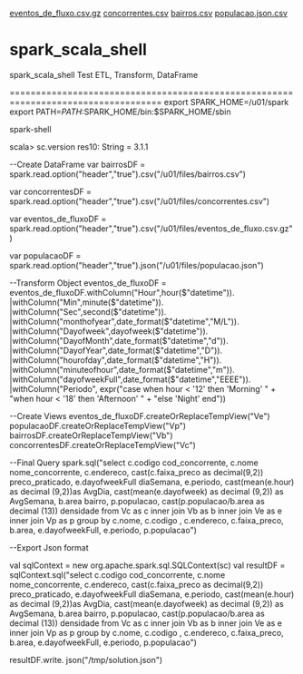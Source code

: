 [eventos_de_fluxo.csv.gz](https://github.com/startxbra/spark_scala_shell/files/7150806/eventos_de_fluxo.csv.gz)
[concorrentes.csv](https://github.com/startxbra/spark_scala_shell/files/7150808/concorrentes.csv)
[bairros.csv](https://github.com/startxbra/spark_scala_shell/files/7150809/bairros.csv)
[populacao.json.csv](https://github.com/startxbra/spark_scala_shell/files/7150822/populacao.json.csv)
# spark_scala_shell
spark_scala_shell Test ETL, Transform, DataFrame

===================================================================================
export SPARK_HOME=/u01/spark
export PATH=$PATH:$SPARK_HOME/bin:$SPARK_HOME/sbin

spark-shell

scala> sc.version
res10: String = 3.1.1

--Create DataFrame
var bairrosDF = spark.read.option("header","true").csv("/u01/files/bairros.csv")

var concorrentesDF = spark.read.option("header","true").csv("/u01/files/concorrentes.csv")

var eventos_de_fluxoDF = spark.read.option("header","true").csv("/u01/files/eventos_de_fluxo.csv.gz")

var populacaoDF = spark.read.option("header","true").json("/u01/files/populacao.json")

--Transform Object
eventos_de_fluxoDF = eventos_de_fluxoDF.withColumn("Hour",hour($"datetime")).
|withColumn("Min",minute($"datetime")).
|withColumn("Sec",second($"datetime")).
|withColumn("monthofyear",date_format($"datetime","M/L")).
|withColumn("Dayofweek",dayofweek($"datetime")).
|withColumn("DayofMonth",date_format($"datetime","d")).
|withColumn("DayofYear",date_format($"datetime","D")).
|withColumn("hourofday",date_format($"datetime","H")).
|withColumn("minuteofhour",date_format($"datetime","m")).
|withColumn("dayofweekFull",date_format($"datetime","EEEE")).
|withColumn("Periodo", expr("case when hour < '12' then 'Morning' " +
                "when hour < '18' then 'Afternoon' " +
                       "else 'Night' end"))

--Create Views
eventos_de_fluxoDF.createOrReplaceTempView("Ve")
populacaoDF.createOrReplaceTempView("Vp")
bairrosDF.createOrReplaceTempView("Vb")
concorrentesDF.createOrReplaceTempView("Vc")

--Final Query
spark.sql("select c.codigo cod_concorrente, c.nome nome_concorrente, c.endereco, cast(c.faixa_preco as decimal(9,2)) preco_praticado, e.dayofweekFull diaSemana, e.periodo, cast(mean(e.hour) as decimal (9,2))as AvgDia, cast(mean(e.dayofweek) as decimal (9,2)) as AvgSemana, b.area bairro, p.populacao, cast(p.populacao/b.area as decimal (13)) densidade from Vc as c inner join Vb as b inner join Ve as e inner join Vp as p group by c.nome, c.codigo , c.endereco, c.faixa_preco, b.area, e.dayofweekFull, e.periodo, p.populacao")


--Export Json format

val sqlContext = new org.apache.spark.sql.SQLContext(sc)
val resultDF = sqlContext.sql("select c.codigo cod_concorrente, c.nome nome_concorrente, c.endereco, cast(c.faixa_preco as decimal(9,2)) preco_praticado, e.dayofweekFull diaSemana, e.periodo, cast(mean(e.hour) as decimal (9,2))as AvgDia, cast(mean(e.dayofweek) as decimal (9,2)) as AvgSemana, b.area bairro, p.populacao, cast(p.populacao/b.area as decimal (13)) densidade from Vc as c inner join Vb as b inner join Ve as e inner join Vp as p group by c.nome, c.codigo , c.endereco, c.faixa_preco, b.area, e.dayofweekFull, e.periodo, p.populacao")


resultDF.write.
json("/tmp/solution.json")

